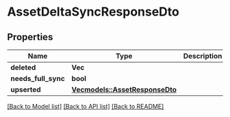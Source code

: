 # AssetDeltaSyncResponseDto

## Properties

Name | Type | Description | Notes
------------ | ------------- | ------------- | -------------
**deleted** | **Vec<String>** |  | 
**needs_full_sync** | **bool** |  | 
**upserted** | [**Vec<models::AssetResponseDto>**](AssetResponseDto.md) |  | 

[[Back to Model list]](../README.md#documentation-for-models) [[Back to API list]](../README.md#documentation-for-api-endpoints) [[Back to README]](../README.md)


